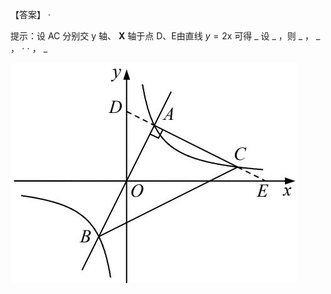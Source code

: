 【答案】 $\cdot$

提示：设 AC 分别交 y 轴、 $\mathbf { X }$ 轴于点 D、E由直线 $y = 2 \mathrm { x }$ 可得 $\_$ 设 $\_$ ，则 $\_$ ， $\_$ ， $\cdot$ $\cdot$ ， $\_$

![](<../../qs_image_DB/专题1-4_一文搞定反比例函数7个模型，13类题型（解析版）_/867efb526bf4b338225a3ded48435f20a41a7292a5dca1498991f1821172b901.jpg>)
